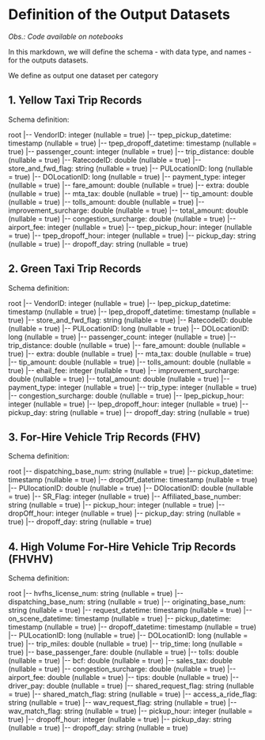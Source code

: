 # Definition of the Output Datasets

<em>Obs.: Code available on notebooks</em>  

In this markdown, we will define the schema - with data type, and names - for the outputs datasets.

We define as output one dataset per category

## 1. Yellow Taxi Trip Records

Schema definition:

root
 |-- VendorID: integer (nullable = true)
 |-- tpep_pickup_datetime: timestamp (nullable = true)
 |-- tpep_dropoff_datetime: timestamp (nullable = true)
 |-- passenger_count: integer (nullable = true)
 |-- trip_distance: double (nullable = true)
 |-- RatecodeID: double (nullable = true)
 |-- store_and_fwd_flag: string (nullable = true)
 |-- PULocationID: long (nullable = true)
 |-- DOLocationID: long (nullable = true)
 |-- payment_type: integer (nullable = true)
 |-- fare_amount: double (nullable = true)
 |-- extra: double (nullable = true)
 |-- mta_tax: double (nullable = true)
 |-- tip_amount: double (nullable = true)
 |-- tolls_amount: double (nullable = true)
 |-- improvement_surcharge: double (nullable = true)
 |-- total_amount: double (nullable = true)
 |-- congestion_surcharge: double (nullable = true)
 |-- airport_fee: integer (nullable = true)
 |-- tpep_pickup_hour: integer (nullable = true)
 |-- tpep_dropoff_hour: integer (nullable = true)
 |-- pickup_day: string (nullable = true)
 |-- dropoff_day: string (nullable = true)

## 2. Green Taxi Trip Records

Schema definition:

root
 |-- VendorID: integer (nullable = true)
 |-- lpep_pickup_datetime: timestamp (nullable = true)
 |-- lpep_dropoff_datetime: timestamp (nullable = true)
 |-- store_and_fwd_flag: string (nullable = true)
 |-- RatecodeID: double (nullable = true)
 |-- PULocationID: long (nullable = true)
 |-- DOLocationID: long (nullable = true)
 |-- passenger_count: integer (nullable = true)
 |-- trip_distance: double (nullable = true)
 |-- fare_amount: double (nullable = true)
 |-- extra: double (nullable = true)
 |-- mta_tax: double (nullable = true)
 |-- tip_amount: double (nullable = true)
 |-- tolls_amount: double (nullable = true)
 |-- ehail_fee: integer (nullable = true)
 |-- improvement_surcharge: double (nullable = true)
 |-- total_amount: double (nullable = true)
 |-- payment_type: integer (nullable = true)
 |-- trip_type: integer (nullable = true)
 |-- congestion_surcharge: double (nullable = true)
 |-- lpep_pickup_hour: integer (nullable = true)
 |-- lpep_dropoff_hour: integer (nullable = true)
 |-- pickup_day: string (nullable = true)
 |-- dropoff_day: string (nullable = true)

## 3. For-Hire Vehicle Trip Records (FHV)

Schema definition:

root
 |-- dispatching_base_num: string (nullable = true)
 |-- pickup_datetime: timestamp (nullable = true)
 |-- dropOff_datetime: timestamp (nullable = true)
 |-- PUlocationID: double (nullable = true)
 |-- DOlocationID: double (nullable = true)
 |-- SR_Flag: integer (nullable = true)
 |-- Affiliated_base_number: string (nullable = true)
 |-- pickup_hour: integer (nullable = true)
 |-- dropOff_hour: integer (nullable = true)
 |-- pickup_day: string (nullable = true)
 |-- dropoff_day: string (nullable = true)

## 4. High Volume For-Hire Vehicle Trip Records (FHVHV)

Schema definition:

root
 |-- hvfhs_license_num: string (nullable = true)
 |-- dispatching_base_num: string (nullable = true)
 |-- originating_base_num: string (nullable = true)
 |-- request_datetime: timestamp (nullable = true)
 |-- on_scene_datetime: timestamp (nullable = true)
 |-- pickup_datetime: timestamp (nullable = true)
 |-- dropoff_datetime: timestamp (nullable = true)
 |-- PULocationID: long (nullable = true)
 |-- DOLocationID: long (nullable = true)
 |-- trip_miles: double (nullable = true)
 |-- trip_time: long (nullable = true)
 |-- base_passenger_fare: double (nullable = true)
 |-- tolls: double (nullable = true)
 |-- bcf: double (nullable = true)
 |-- sales_tax: double (nullable = true)
 |-- congestion_surcharge: double (nullable = true)
 |-- airport_fee: double (nullable = true)
 |-- tips: double (nullable = true)
 |-- driver_pay: double (nullable = true)
 |-- shared_request_flag: string (nullable = true)
 |-- shared_match_flag: string (nullable = true)
 |-- access_a_ride_flag: string (nullable = true)
 |-- wav_request_flag: string (nullable = true)
 |-- wav_match_flag: string (nullable = true)
 |-- pickup_hour: integer (nullable = true)
 |-- dropoff_hour: integer (nullable = true)
 |-- pickup_day: string (nullable = true)
 |-- dropoff_day: string (nullable = true)










